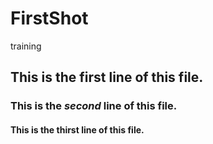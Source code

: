 # FirstShot
training
## This is the **first** line of this file.
### This is the *second* line of this file.
#### This is the **thirst** line of this file.
